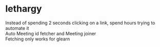 # lethargy 
Instead of spending 2 seconds clicking on a link, spend hours trying to automate it <br />
Auto Meeting id fetcher and Meeting joiner <br />
Fetching only works for glearn


